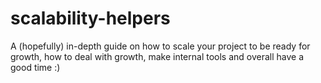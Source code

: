 # scalability-helpers
A (hopefully) in-depth guide on how to scale your project to be ready for growth, how to deal with growth, make internal tools and overall have a good time :)
